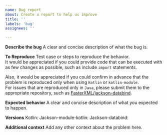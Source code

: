 ```yaml
---
name: Bug report
about: Create a report to help us improve
title: ''
labels: 'bug'
assignees: ''

---
```


**Describe the bug**
A clear and concise description of what the bug is.

**To Reproduce**
Test case or steps to reproduce the behavior.  
It would be appreciated if you could provide code that can be executed with as few changes as possible,
such as include `import` statements.

Also, it would be appreciated if you could confirm in advance that the problem is reproduced
only when using `Kotlin` or `kotlin-module`.  
For issues that are reproduced only in `Java`, please submit them to the appropriate repository,
such as [FasterXML/jackson-databind](https://github.com/FasterXML/jackson-databind).

**Expected behavior**
A clear and concise description of what you expected to happen.

**Versions**
Kotlin:
Jackson-module-kotlin:
Jackson-databind: 

**Additional context**
Add any other context about the problem here.
